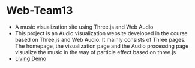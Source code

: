 # Web-Team13
- A music visualization site using Three.js and Web Audio
- This project is an Audio visualization website developed in the course based on Three.js and Web Audio. It mainly consists of Three pages. The homepage, the visualization page and the Audio processing page visualize the music in the way of particle effect based on three.js
- [Living Demo](https://web-team13-1302001284.cos.ap-beijing.myqcloud.com/Stage2-vip/index.html)
